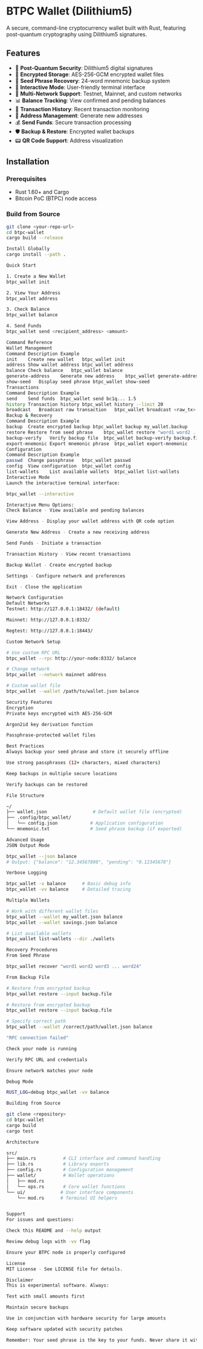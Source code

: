 # BTPC Wallet (Dilithium5)

A secure, command-line cryptocurrency wallet built with Rust, featuring post-quantum cryptography using Dilithium5 signatures.

## Features

- 🔐 **Post-Quantum Security**: Dilithium5 digital signatures
- 💾 **Encrypted Storage**: AES-256-GCM encrypted wallet files
- 🌱 **Seed Phrase Recovery**: 24-word mnemonic backup system
- 📱 **Interactive Mode**: User-friendly terminal interface
- 🔧 **Multi-Network Support**: Testnet, Mainnet, and custom networks
- 📊 **Balance Tracking**: View confirmed and pending balances
- 📜 **Transaction History**: Recent transaction monitoring
- 📍 **Address Management**: Generate new addresses
- 💰 **Send Funds**: Secure transaction processing
- 🛡️ **Backup & Restore**: Encrypted wallet backups
- 📟 **QR Code Support**: Address visualization

## Installation

### Prerequisites
- Rust 1.60+ and Cargo
- Bitcoin PoC (BTPC) node access

### Build from Source
```bash
git clone <your-repo-url>
cd btpc-wallet
cargo build --release

Install Globally
cargo install --path .

Quick Start

1. Create a New Wallet
btpc_wallet init

2. View Your Address
btpc_wallet address

3. Check Balance
btpc_wallet balance

4. Send Funds
btpc_wallet send <recipient_address> <amount>

Command Reference
Wallet Management
Command	Description	Example
init	Create new wallet	btpc_wallet init
address	Show wallet address	btpc_wallet address
balance	Check balance	btpc_wallet balance
generate-address	Generate new address	btpc_wallet generate-address
show-seed	Display seed phrase	btpc_wallet show-seed
Transactions
Command	Description	Example
send	Send funds	btpc_wallet send bc1q... 1.5
history	Transaction history	btpc_wallet history --limit 20
broadcast	Broadcast raw transaction	btpc_wallet broadcast <raw_tx>
Backup & Recovery
Command	Description	Example
backup	Create encrypted backup	btpc_wallet backup my_wallet.backup
restore	Restore from seed phrase	btpc_wallet restore "word1 word2 ..."
backup-verify	Verify backup file	btpc_wallet backup-verify backup.file
export-mnemonic	Export mnemonic phrase	btpc_wallet export-mnemonic
Configuration
Command	Description	Example
passwd	Change passphrase	btpc_wallet passwd
config	View configuration	btpc_wallet config
list-wallets	List available wallets	btpc_wallet list-wallets
Interactive Mode
Launch the interactive terminal interface:

btpc_wallet --interactive

Interactive Menu Options:
Check Balance - View available and pending balances

View Address - Display your wallet address with QR code option

Generate New Address - Create a new receiving address

Send Funds - Initiate a transaction

Transaction History - View recent transactions

Backup Wallet - Create encrypted backup

Settings - Configure network and preferences

Exit - Close the application

Network Configuration
Default Networks
Testnet: http://127.0.0.1:18432/ (default)

Mainnet: http://127.0.0.1:8332/

Regtest: http://127.0.0.1:18443/

Custom Network Setup

# Use custom RPC URL
btpc_wallet --rpc http://your-node:8332/ balance

# Change network
btpc_wallet --network mainnet address

# Custom wallet file
btpc_wallet --wallet /path/to/wallet.json balance

Security Features
Encryption
Private keys encrypted with AES-256-GCM

Argon2id key derivation function

Passphrase-protected wallet files

Best Practices
Always backup your seed phrase and store it securely offline

Use strong passphrases (12+ characters, mixed characters)

Keep backups in multiple secure locations

Verify backups can be restored

File Structure

~/
├── wallet.json                 # Default wallet file (encrypted)
├── .config/btpc_wallet/
│   └── config.json            # Application configuration
└── mnemonic.txt               # Seed phrase backup (if exported)

Advanced Usage
JSON Output Mode

btpc_wallet --json balance
# Output: {"balance": "12.34567890", "pending": "0.12345678"}

Verbose Logging

btpc_wallet -v balance      # Basic debug info
btpc_wallet -vv balance     # Detailed tracing

Multiple Wallets

# Work with different wallet files
btpc_wallet --wallet my_wallet.json balance
btpc_wallet --wallet savings.json balance

# List available wallets
btpc_wallet list-wallets --dir ./wallets

Recovery Procedures
From Seed Phrase

btpc_wallet recover "word1 word2 word3 ... word24"

From Backup File

# Restore from encrypted backup
btpc_wallet restore --input backup.file

# Restore from encrypted backup
btpc_wallet restore --input backup.file

# Specify correct path
btpc_wallet --wallet /correct/path/wallet.json balance

"RPC connection failed"

Check your node is running

Verify RPC URL and credentials

Ensure network matches your node

Debug Mode

RUST_LOG=debug btpc_wallet -vv balance

Building from Source

git clone <repository>
cd btpc-wallet
cargo build
cargo test

Architecture

src/
├── main.rs          # CLI interface and command handling
├── lib.rs           # Library exports
├── config.rs        # Configuration management
├── wallet/          # Wallet operations
│   ├── mod.rs
│   └── ops.rs       # Core wallet functions
└── ui/             # User interface components
    └── mod.rs      # Terminal UI helpers


Support
For issues and questions:

Check this README and --help output

Review debug logs with -vv flag

Ensure your BTPC node is properly configured

License
MIT License - See LICENSE file for details.

Disclaimer
This is experimental software. Always:

Test with small amounts first

Maintain secure backups

Use in conjunction with hardware security for large amounts

Keep software updated with security patches

Remember: Your seed phrase is the key to your funds. Never share it with anyone and store it securely!
